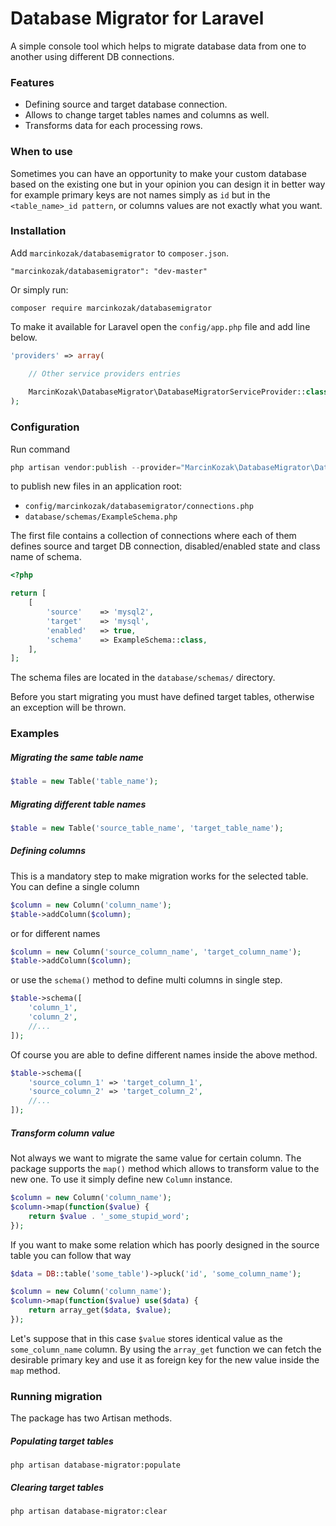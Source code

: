 # Database Migrator for Laravel

A simple console tool which helps to migrate database data from one to another using different DB connections.

### Features

- Defining source and target database connection.
- Allows to change target tables names and columns as well.
- Transforms data for each processing rows.

### When to use

Sometimes you can have an opportunity to make your custom database based on the existing one but in your opinion you can design it in better way for example primary keys are not names simply as ```id``` but in the ```<table_name>_id pattern```, or columns values are not exactly what you want.

### Installation

Add `marcinkozak/databasemigrator` to `composer.json`.
```
"marcinkozak/databasemigrator": "dev-master"
```
Or simply run:
```
composer require marcinkozak/databasemigrator
```

To make it available for Laravel open the ```config/app.php``` file and add line below.

```php
'providers' => array(

    // Other service providers entries
    
    MarcinKozak\DatabaseMigrator\DatabaseMigratorServiceProvider::class,
);
```

### Configuration

Run command

```php
php artisan vendor:publish --provider="MarcinKozak\DatabaseMigrator\DatabaseMigratorServiceProvider"
```

to publish new files in an application root:

- ```config/marcinkozak/databasemigrator/connections.php```
- ```database/schemas/ExampleSchema.php```

The first file contains a collection of connections where each of them defines source and target DB connection, disabled/enabled state and class name of schema. 

```php
<?php

return [
    [
        'source'    => 'mysql2',
        'target'    => 'mysql',
        'enabled'   => true,
        'schema'    => ExampleSchema::class,
    ],
];
```

The schema files are located in the ```database/schemas/``` directory.

Before you start migrating you must have defined target tables, otherwise an exception will be thrown.

### Examples


##### Migrating the same table name

```php
$table = new Table('table_name');
```

##### Migrating different table names

```php
$table = new Table('source_table_name', 'target_table_name');
```

##### Defining columns

This is a mandatory step to make migration works for the selected table. You can define a single column 

```php
$column = new Column('column_name');
$table->addColumn($column);
```

or for different names 

```php
$column = new Column('source_column_name', 'target_column_name');
$table->addColumn($column);
```

or use the ```schema()``` method to define multi columns in single step.

```php
$table->schema([
    'column_1',
    'column_2',
    //...
]);
```

Of course you are able to define different names inside the above method.

```php
$table->schema([
    'source_column_1' => 'target_column_1',
    'source_column_2' => 'target_column_2',
    //...
]);
```

##### Transform column value

Not always we want to migrate the same value for certain column. The package supports the ```map()``` method which allows to transform value to the new one. To use it simply define new ```Column``` instance.

```php
$column = new Column('column_name');
$column->map(function($value) {
    return $value . '_some_stupid_word';
});
```

If you want to make some relation which has poorly designed in the source table you can follow that way 

```php
$data = DB::table('some_table')->pluck('id', 'some_column_name');

$column = new Column('column_name');
$column->map(function($value) use($data) {
    return array_get($data, $value);
});
```

Let's suppose that in this case ```$value``` stores identical value as the ```some_column_name``` column. By using the ```array_get``` function we can fetch the desirable primary key and use it as foreign key for the new value inside the ```map``` method.

### Running migration

The package has two Artisan methods.

##### Populating target tables

```php artisan database-migrator:populate```

##### Clearing target tables

```php artisan database-migrator:clear```
